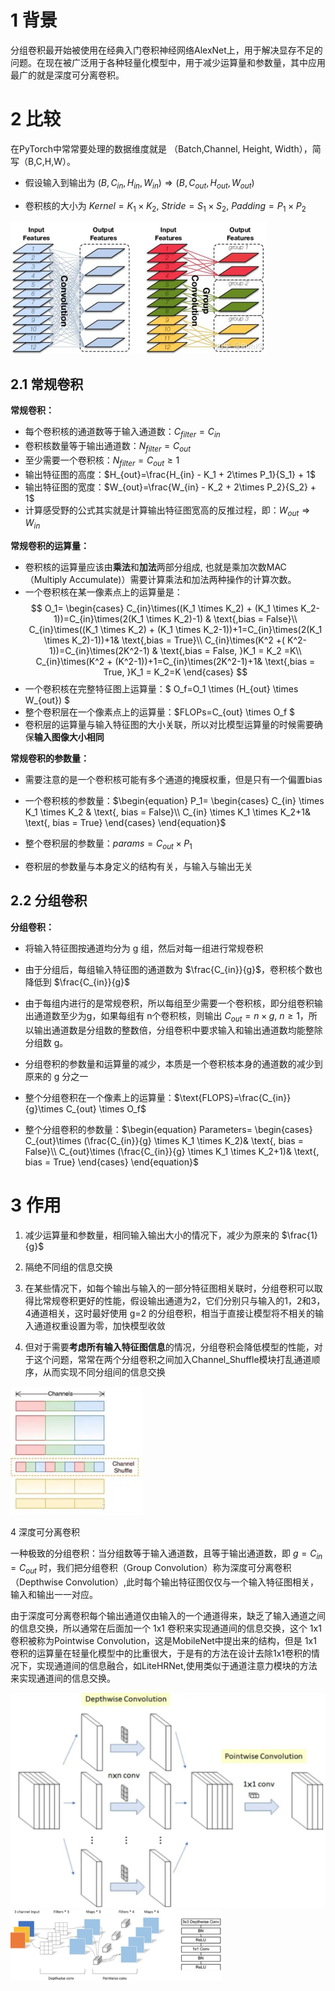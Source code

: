 # 1 背景

分组卷积最开始被使用在经典入门卷积神经网络AlexNet上，用于解决显存不足的问题。在现在被广泛用于各种轻量化模型中，用于减少运算量和参数量，其中应用最广的就是深度可分离卷积。

# 2 比较

在PyTorch中常常要处理的数据维度就是 （Batch,Channel, Height, Width），简写（B,C,H,W）。

- 假设输入到输出为 $(B, C_{in}, H_{in}, W_{in}) \Rightarrow (B, C_{out}, H_{out}, W_{out})$

- 卷积核的大小为 $Kernel = K_1 \times K_2,\ Stride = S_1 \times S_2,\ Padding=P_1 \times P_2$

<img src="./.assets/image-20230810193616769.png" alt="image-20230810193616769" style="zoom:50%;" />

## 2.1 常规卷积

**常规卷积：**

- 每个卷积核的通道数等于输入通道数：$C_{filter} = C_{in}$
- 卷积核数量等于输出通道数：$N_{filter} = C_{out}$  
- 至少需要一个卷积核：$N_{filter} = C_{out} \geq 1$
- 输出特征图的高度：$H_{out}=\frac{H_{in} - K_1 + 2\times P_1}{S_1} + 1$
- 输出特征图的宽度：$W_{out}=\frac{W_{in}  - K_2 + 2\times P_2}{S_2} + 1$
- 计算感受野的公式其实就是计算输出特征图宽高的反推过程，即：$W_{out} \Rightarrow W_{in}$

**常规卷积的运算量：**

- 卷积核的运算量应该由**乘法**和**加法**两部分组成, 也就是乘加次数MAC（Multiply Accumulate)）需要计算乘法和加法两种操作的计算次数。
- 一个卷积核在某一像素点上的运算量是：
    $$
    O_1= 
    \begin{cases} C_{in}\times((K_1 \times K_2) + (K_1 \times K_2-1))=C_{in}\times(2(K_1 \times K_2)-1) & \text{,bias = False}\\  C_{in}\times((K_1 \times K_2) + (K_1 \times K_2-1))+1=C_{in}\times(2(K_1 \times K_2)-1))+1& \text{,bias = True}\\ C_{in}\times(K^2 +( K^2-1))=C_{in}\times(2K^2-1) & \text{,bias = False, }K_1 = K_2 =K\\  C_{in}\times(K^2 + (K^2-1))+1=C_{in}\times(2K^2-1)+1& \text{,bias = True, }K_1 = K_2=K \end{cases} 
    $$
- 一个卷积核在完整特征图上运算量：$ O_f=O_1 \times (H_{out} \times W_{out})  $
- 整个卷积层在一个像素点上的运算量：$FLOPs=C_{out} \times O_f $
- 卷积层的运算量与输入特征图的大小关联，所以对比模型运算量的时候需要确保**输入图像大小相同**

**常规卷积的参数量：**

- 需要注意的是一个卷积核可能有多个通道的掩膜权重，但是只有一个偏置bias

- 一个卷积核的参数量：$\begin{equation} P_1= \begin{cases} C_{in} \times K_1 \times K_2 & \text{, bias = False}\\ C_{in} \times K_1 \times K_2+1& \text{, bias = True} \end{cases} \end{equation}$

- 整个卷积层的参数量：$params = C_{out} \times P_1$

- 卷积层的参数量与本身定义的结构有关，与输入与输出无关

## 2.2 分组卷积

**分组卷积：**

- 将输入特征图按通道均分为 g 组，然后对每一组进行常规卷积
- 由于分组后，每组输入特征图的通道数为 $\frac{C_{in}}{g}$，卷积核个数也降低到 $\frac{C_{in}}{g}$
- 由于每组内进行的是常规卷积，所以每组至少需要一个卷积核，即分组卷积输出通道数至少为g，如果每组有 n个卷积核，则输出 $C_{out} = n \times g, \ n \ge 1$，所以输出通道数是分组数的整数倍，分组卷积中要求输入和输出通道数均能整除分组数 g。

- 分组卷积的参数量和运算量的减少，本质是一个卷积核本身的通道数的减少到原来的 g 分之一
- 整个分组卷积在一个像素上的运算量：$\text{FLOPS}=\frac{C_{in}}{g}\times C_{out} \times O_f$
- 整个分组卷积的参数量：$\begin{equation} Parameters=  \begin{cases} C_{out}\times (\frac{C_{in}}{g} \times K_1 \times K_2)& \text{, bias = False}\\ C_{out}\times (\frac{C_{in}}{g}  \times K_1 \times K_2+1)& \text{, bias = True} \end{cases} \end{equation}$

# 3 作用

1. 减少运算量和参数量，相同输入输出大小的情况下，减少为原来的 $\frac{1}{g}$ 

2. 隔绝不同组的信息交换

3. 在某些情况下，如每个输出与输入的一部分特征图相关联时，分组卷积可以取得比常规卷积更好的性能，假设输出通道为2，它们分别只与输入的1，2和3，4通道相关，这时最好使用 g=2 的分组卷积，相当于直接让模型将不相关的输入通道权重设置为零，加快模型收敛

4. 但对于需要**考虑所有输入特征图信息**的情况，分组卷积会降低模型的性能，对于这个问题，常常在两个分组卷积之间加入Channel_Shuffle模块打乱通道顺序，从而实现不同分组间的信息交换

<img src="./.assets/image-20230810200112160.png" alt="image-20230810200112160" style="zoom: 67%;" />

4 深度可分离卷积

一种极致的分组卷积：当分组数等于输入通道数，且等于输出通道数，即 $g = C_{in} = C_{out}$ 时，我们把分组卷积（Group Convolution）称为深度可分离卷积（Depthwise Convolution）,此时每个输出特征图仅仅与一个输入特征图相关，输入和输出一一对应。

由于深度可分离卷积每个输出通道仅由输入的一个通道得来，缺乏了输入通道之间的信息交换，所以通常在后面加一个 1x1 卷积来实现通道间的信息交换，这个 1x1 卷积被称为Pointwise Convolution，这是MobileNet中提出来的结构，但是 1x1 卷积的运算量在轻量化模型中的比重很大，于是有的方法在设计去除1x1卷积的情况下，实现通道间的信息融合，如LiteHRNet,使用类似于通道注意力模块的方法来实现通道间的信息交换。

<img src="./.assets/image-20230810200406485.png" alt="image-20230810200406485" style="zoom: 50%;" />

<img src="./.assets/image-20230810200427947.png" alt="image-20230810200427947" style="zoom: 33%;" />


